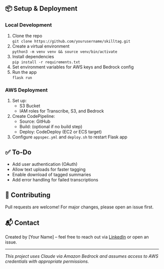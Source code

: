 
## 📦 Setup & Deployment

### Local Development

1. Clone the repo  
   `git clone https://github.com/yourusername/skilltag.git`
2. Create a virtual environment  
   `python3 -m venv venv && source venv/bin/activate`
3. Install dependencies  
   `pip install -r requirements.txt`
4. Set environment variables for AWS keys and Bedrock config
5. Run the app  
   `flask run`

### AWS Deployment

1. Set up:
   - S3 Bucket
   - IAM roles for Transcribe, S3, and Bedrock
2. Create CodePipeline:
   - Source: GitHub
   - Build: (optional if no build step)
   - Deploy: CodeDeploy (EC2 or ECS target)
3. Configure `appspec.yml` and `deploy.sh` to restart Flask app

## ✅ To-Do

- Add user authentication (OAuth)
- Allow text uploads for faster tagging
- Enable download of tagged summaries
- Add error handling for failed transcriptions

## 🤝 Contributing

Pull requests are welcome! For major changes, please open an issue first.

## 📬 Contact

Created by [Your Name] – feel free to reach out via [LinkedIn](https://www.linkedin.com/in/yourprofile) or open an issue.

---

*This project uses Claude via Amazon Bedrock and assumes access to AWS credentials with appropriate permissions.*

